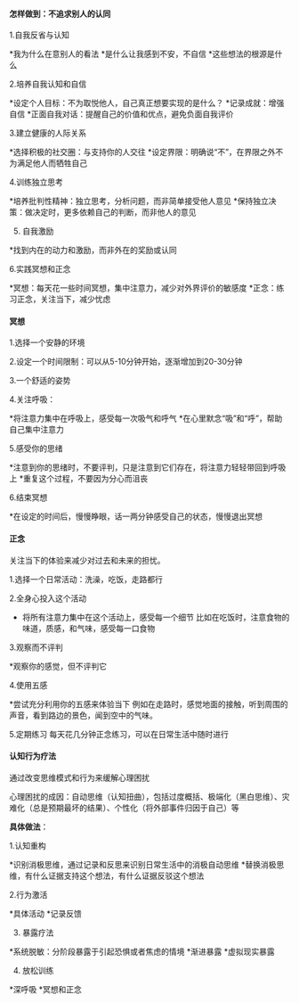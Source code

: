 #### 怎样做到：不追求别人的认同

1.自我反省与认知

*我为什么在意别人的看法
*是什么让我感到不安，不自信
*这些想法的根源是什么

2.培养自我认知和自信

*设定个人目标：不为取悦他人，自己真正想要实现的是什么？
*记录成就：增强自信
*正面自我对话：提醒自己的价值和优点，避免负面自我评价

3.建立健康的人际关系

*选择积极的社交圈：与支持你的人交往
*设定界限：明确说“不”，在界限之外不为满足他人而牺牲自己

4.训练独立思考

*培养批判性精神：独立思考，分析问题，而非简单接受他人意见
*保持独立决策：做决定时，更多依赖自己的判断，而非他人的意见

5. 自我激励

*找到内在的动力和激励，而非外在的奖励或认同

6.实践冥想和正念

*冥想：每天花一些时间冥想，集中注意力，减少对外界评价的敏感度
*正念：练习正念，关注当下，减少忧虑


#### 冥想

1.选择一个安静的环境

2.设定一个时间限制：可以从5-10分钟开始，逐渐增加到20-30分钟

3.一个舒适的姿势

4.关注呼吸：

*将注意力集中在呼吸上，感受每一次吸气和呼气
*在心里默念“吸”和“呼”，帮助自己集中注意力

5.感受你的思绪

*注意到你的思绪时，不要评判，只是注意到它们存在，将注意力轻轻带回到呼吸上
*重复这个过程，不要因为分心而沮丧


6.结束冥想

*在设定的时间后，慢慢睁眼，话一两分钟感受自己的状态，慢慢退出冥想


#### 正念
关注当下的体验来减少对过去和未来的担忧。

1.选择一个日常活动：洗澡，吃饭，走路都行

2.全身心投入这个活动

* 将所有注意力集中在这个活动上，感受每一个细节
比如在吃饭时，注意食物的味道，质感，和气味，感受每一口食物

3.观察而不评判

*观察你的感觉，但不评判它

4.使用五感

*尝试充分利用你的五感来体验当下
例如在走路时，感觉地面的接触，听到周围的声音，看到路边的景色，闻到空中的气味。

5.定期练习
每天花几分钟正念练习，可以在日常生活中随时进行


#### 认知行为疗法
通过改变思维模式和行为来缓解心理困扰

心理困扰的成因：自动思维（认知扭曲），包括过度概括、极端化（黑白思维）、灾难化（总是预期最坏的结果）、个性化（将外部事件归因于自己）等

**具体做法**：

1.认知重构

*识别消极思维，通过记录和反思来识别日常生活中的消极自动思维
*替换消极思维，有什么证据支持这个想法，有什么证据反驳这个想法

2.行为激活

*具体活动
*记录反馈

3. 暴露疗法

*系统脱敏：分阶段暴露于引起恐惧或者焦虑的情境
*渐进暴露
*虚拟现实暴露

4. 放松训练

*深呼吸
*冥想和正念





